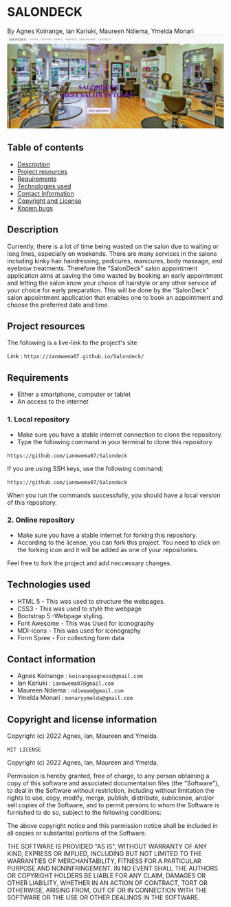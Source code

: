 # SALONDECK
By Agnes Koinange, Ian Kariuki, Maureen Ndiema, Ymelda Monari
![Project-design](./img/readme/landing%20Page.png)
## Table of contents
+ [Description](#Description)
+ [Project resources](#project-resources)
+ [Requirements](#requirements)
+ [Technologies used](#technologies-used)
+ [Contact Information](#contact-information)
+ [Copyright and License](#copyright-and-license-information) 
+ [Known bugs](#known-bugs)
## Description
Currently, there is a lot of time being wasted on the salon due to waiting or long lines, especially on weekends. There are many services in the salons including kinky hair hairdressing, pedicures, manicures, body massage, and eyebrow treatments. Therefore the “SalonDeck” salon appointment application aims at  saving the time wasted by booking an early appointment and letting the salon know your choice of hairstyle or any other service of your choice for early preparation. This will be done by the “SalonDeck”  salon appointment application that enables one to book an appointment and choose the preferred date and time.
## Project resources
The following is a live-link to the project's site

Link : `https://ianmwema07.github.io/Salondeck/`
## Requirements
+ Either a smartphone, computer or tablet
+ An access to the internet
### 1. Local repository
+ Make sure you have a stable internet connection to clone the repository.
+ Type the following command in your terminal to clone this repository.

`https://github.com/ianmwema07/Salondeck`

If you are using SSH keys, use the following command;

`https://github.com/ianmwema07/Salondeck`

When you run the commands successfully, you should have a local version of this repository.

### 2. Online repository
+ Make sure you have a stable internet for forking this repository.
+ According to the license, you can fork this project. You need to click on the forking icon and it will be added as one of your repositories.

Feel free to fork the project and add neccessary changes.
## Technologies used
+ HTML 5 -  This was used to structure the webpages.
+ CSS3 - This was used to style the webpage
+ Bootstrap 5 -Webpage styling.
+ Font Awesome - This was Used for iconography
+ MDI-icons - This was used for iconography
+ Form Spree - For collecting form data
## Contact information
+ Agnes Koinange : `koinangeagness@gmail.com`
+ Ian Kariuki : `ianmwema07@gmail.com`
+ Maureen Ndiema : `ndiemam@gmail.com`
+ Ymelda Monari : `monaryymelda@gmail.com`


## Copyright and license information
Copyright (c) 2022 Agnes, Ian, Maureen and Ymelda.

`MIT LICENSE`

Copyright (c) 2022 Agnes, Ian, Maureen and Ymelda.

Permission is hereby granted, free of charge, to any person obtaining a copy
of this software and associated documentation files (the "Software"), to deal
in the Software without restriction, including without limitation the rights
to use, copy, modify, merge, publish, distribute, sublicense, and/or sell
copies of the Software, and to permit persons to whom the Software is
furnished to do so, subject to the following conditions:

The above copyright notice and this permission notice shall be included in all
copies or substantial portions of the Software.

THE SOFTWARE IS PROVIDED "AS IS", WITHOUT WARRANTY OF ANY KIND, EXPRESS OR
IMPLIED, INCLUDING BUT NOT LIMITED TO THE WARRANTIES OF MERCHANTABILITY,
FITNESS FOR A PARTICULAR PURPOSE AND NONINFRINGEMENT. IN NO EVENT SHALL THE
AUTHORS OR COPYRIGHT HOLDERS BE LIABLE FOR ANY CLAIM, DAMAGES OR OTHER
LIABILITY, WHETHER IN AN ACTION OF CONTRACT, TORT OR OTHERWISE, ARISING FROM,
OUT OF OR IN CONNECTION WITH THE SOFTWARE OR THE USE OR OTHER DEALINGS IN THE
SOFTWARE.
